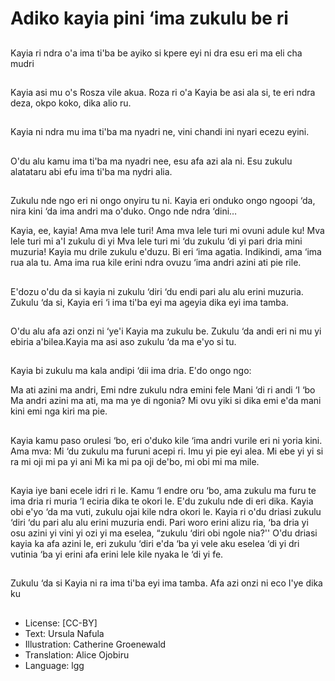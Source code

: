 # Adiko kayia pini ‘ima zukulu be ri

##
Kayia ri ndra o'a ima ti'ba be ayiko
si kpere eyi ni dra esu eri ma eli cha
mudri

##
Kayia asi mu o's Rosza vile akua.
Roza ri o'a Kayia be asi ala si, te eri
ndra deza, okpo koko, dika alio ru.

##
Kayia ni ndra mu ima ti'ba ma
nyadri ne, vini chandi ini nyari
ecezu eyini.

##
O'du alu kamu ima ti'ba ma nyadri
nee, esu afa azi ala ni. Esu zukulu
alatataru abi efu ima ti'ba ma nydri
alia.

##
Zukulu nde ngo eri ni ongo onyiru
tu ni. Kayia eri onduko ongo ngoopi
‘da, nira kini ‘da ima andri ma
o'duko.
Ongo nde ndra ‘dini…

Kayia, ee, kayia!
Ama mva lele turi!
Ama mva lele turi mi ovuni adule ku!
Mva lele turi mi a'I zukulu di yi
Mva lele turi mi ‘du zukulu ‘di yi pari dria mini muzuria!
Kayia mu drile zukulu e'duzu. Bi eri ‘ima agatia. Indikindi, ama
‘ima rua ala tu.
Ama ima rua kile erini ndra ovuzu ‘ima andri azini ati pie rile.

##
E'dozu o'du da si kayia ni zukulu
‘diri ‘du endi pari alu alu erini
muzuria. Zukulu ‘da si, Kayia eri ‘i
ima ti'ba eyi ma ageyia dika eyi ima
tamba.

##
O'du alu afa azi onzi ni ‘ye'i Kayia
ma zukulu be. Zukulu ‘da andi eri ni
mu yi ebiria a'bilea.Kayia ma asi
aso zukulu ‘da ma e'yo si tu.

##
Kayia bi zukulu ma kala andipi ‘dii
ima dria. E'do ongo ngo:

Ma ati azini ma andri,
Emi ndre zukulu ndra emini fele
Mani ‘di ri andi ‘I ‘bo
Ma andri azini ma ati, ma ma ye di ngonia?
Mi ovu yiki si dika emi e'da mani kini emi nga kiri ma pie.

##
Kayia kamu paso orulesi ‘bo, eri
o'duko kile ‘ima andri vurile eri ni
yoria kini.
Ama mva:
Mi ‘du zukulu ma furuni acepi ri.
Imu yi pie eyi alea.
Mi ebe yi yi si ra mi oji mi pa yi ani
Mi ka mi pa oji de'bo, mi obi mi ma
mile.

##
Kayia iye bani ecele idri ri le. Kamu
‘I endre oru ‘bo, ama zukulu ma
furu te ima dria ri muria ‘I eciria
dika te okori le.
E'du zukulu nde di eri dika.
Kayia obi e'yo ‘da ma vuti, zukulu
ojai kile ndra okori le.
Kayia ri o'du driasi zukulu ‘diri ‘du
pari alu alu erini muzuria endi. Pari
woro erini alizu ria, ‘ba dria yi osu
azini yi vini yi ozi yi ma eselea,
“zukulu ‘diri obi ngole nia?'' O'du
driasi kayia ka afa azini le, eri
zukulu ‘diri e'da ‘ba yi vele aku
eselea ‘di yi dri vutinia ‘ba yi erini
afa erini lele kile nyaka le ‘di yi fe.

##
Zukulu ‘da si Kayia ni ra ima ti'ba
eyi ima tamba. Afa azi onzi ni eco
I'ye dika ku

##
* License: [CC-BY]
* Text: Ursula Nafula
* Illustration: Catherine Groenewald
* Translation: Alice Ojobiru
* Language: lgg

